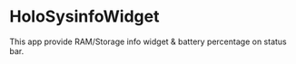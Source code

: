 HoloSysinfoWidget
=================

This app provide RAM/Storage info widget & battery percentage on status bar.
